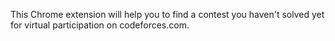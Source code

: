 This Chrome extension will help you to find a contest you haven't solved yet for virtual participation on codeforces.com.

